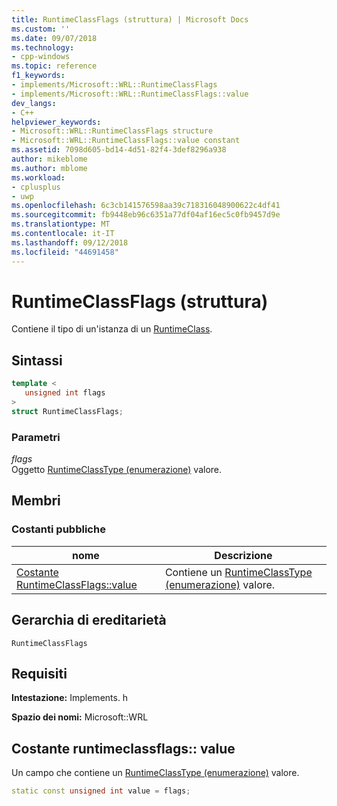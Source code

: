 ```yaml
---
title: RuntimeClassFlags (struttura) | Microsoft Docs
ms.custom: ''
ms.date: 09/07/2018
ms.technology:
- cpp-windows
ms.topic: reference
f1_keywords:
- implements/Microsoft::WRL::RuntimeClassFlags
- implements/Microsoft::WRL::RuntimeClassFlags::value
dev_langs:
- C++
helpviewer_keywords:
- Microsoft::WRL::RuntimeClassFlags structure
- Microsoft::WRL::RuntimeClassFlags::value constant
ms.assetid: 7098d605-bd14-4d51-82f4-3def8296a938
author: mikeblome
ms.author: mblome
ms.workload:
- cplusplus
- uwp
ms.openlocfilehash: 6c3cb141576598aa39c718316048900622c4df41
ms.sourcegitcommit: fb9448eb96c6351a77df04af16ec5c0fb9457d9e
ms.translationtype: MT
ms.contentlocale: it-IT
ms.lasthandoff: 09/12/2018
ms.locfileid: "44691458"
---
```

# <a name="runtimeclassflags-structure"></a>RuntimeClassFlags (struttura)

Contiene il tipo di un'istanza di un [RuntimeClass](../windows/runtimeclass-class.md).

## <a name="syntax"></a>Sintassi

```cpp
template <
   unsigned int flags
>
struct RuntimeClassFlags;
```

### <a name="parameters"></a>Parametri

*flags*  
Oggetto [RuntimeClassType (enumerazione)](../windows/runtimeclasstype-enumeration.md) valore.

## <a name="members"></a>Membri

### <a name="public-constants"></a>Costanti pubbliche

|nome|Descrizione|
|----------|-----------------|
|[Costante RuntimeClassFlags::value](#value-constant)|Contiene un [RuntimeClassType (enumerazione)](../windows/runtimeclasstype-enumeration.md) valore.|

## <a name="inheritance-hierarchy"></a>Gerarchia di ereditarietà

`RuntimeClassFlags`

## <a name="requirements"></a>Requisiti

**Intestazione:** Implements. h

**Spazio dei nomi:** Microsoft::WRL

## <a name="value-constant"></a>Costante runtimeclassflags:: value

Un campo che contiene un [RuntimeClassType (enumerazione)](../windows/runtimeclasstype-enumeration.md) valore.
  
```cpp
static const unsigned int value = flags;
```

